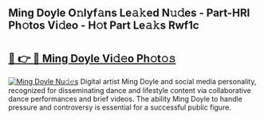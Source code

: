 ## Ming Doyle O𝚗lyf𝚊ns Le𝚊𝚔ed N𝚞𝚍es - Part-HRl Ph𝚘tos Vi𝚍eo - H𝚘t Part Le𝚊𝚔s Rwf1c

# <h2><a href="http://hf6t0e.feru.top/?c=Ming+Doyle">🔗 👉 🔴 Ming Doyle Vi𝚍𝚎o Ph𝚘t𝚘𝚜</a></h2>

[![Ming Doyle Nu𝚍𝚎s](https://i.imgur.com/0TWrTi3.gif)](http://hf6t0e.feru.top/?c=Ming+Doyle)
Digital artist Ming Doyle and social media personality, recognized for disseminating dance and lifestyle content via collaborative dance performances and brief videos. The ability Ming Doyle to handle pressure and controversy is essential for a successful public figure. 

